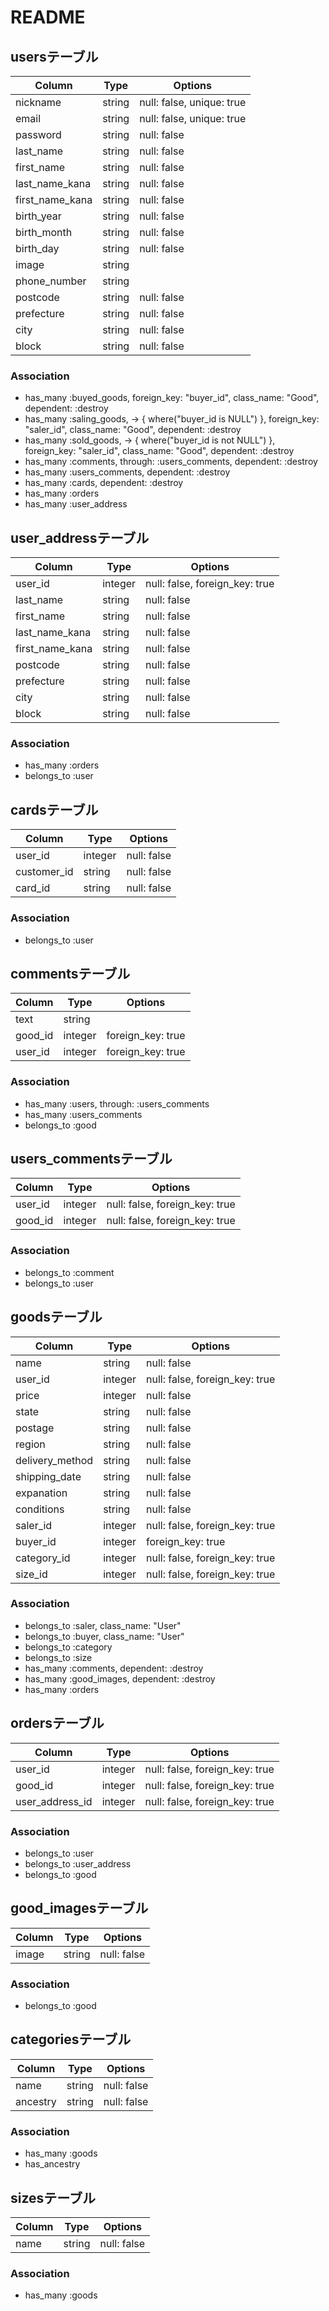 # README

## usersテーブル

|Column         |Type  |Options                  |
|---------------|------|-------------------------|
|nickname       |string|null: false, unique: true|
|email          |string|null: false, unique: true|
|password       |string|null: false              |
|last_name      |string|null: false              |
|first_name     |string|null: false              |
|last_name_kana |string|null: false              |
|first_name_kana|string|null: false              |
|birth_year     |string|null: false              |
|birth_month    |string|null: false              |
|birth_day      |string|null: false              |
|image          |string|
|phone_number   |string|
|postcode       |string|null: false              |
|prefecture     |string|null: false              |
|city           |string|null: false              |
|block          |string|null: false              |
              
### Association
- has_many :buyed_goods, foreign_key: "buyer_id", class_name: "Good", dependent: :destroy
- has_many :saling_goods, -> { where("buyer_id is NULL") }, foreign_key: "saler_id", class_name:  "Good", dependent: :destroy
- has_many :sold_goods, -> { where("buyer_id is not NULL") }, foreign_key: "saler_id", class_name: "Good", dependent: :destroy
- has_many :comments, through: :users_comments, dependent: :destroy
- has_many :users_comments, dependent: :destroy
- has_many :cards, dependent: :destroy
- has_many :orders
- has_many :user_address

## user_addressテーブル

|Column|Type|Options|
|------|----|-------|
|user_id|integer|null: false, foreign_key: true|
|last_name|string|null: false|
|first_name|string|null: false|
|last_name_kana|string|null: false|
|first_name_kana|string|null: false|
|postcode|string|null: false|
|prefecture|string|null: false|
|city|string|null: false|
|block|string|null: false|

### Association
- has_many   :orders
- belongs_to :user

## cardsテーブル

|Column|Type|Options|
|------|----|-------|
|user_id|integer|null: false|
|customer_id|string|null: false|
|card_id|string|null: false|



### Association
- belongs_to :user

## commentsテーブル

|Column|Type|Options|
|------|----|-------|
|text|string|
|good_id|integer|foreign_key: true|
|user_id|integer|foreign_key: true|

### Association
- has_many :users, through: :users_comments
- has_many :users_comments
- belongs_to :good

## users_commentsテーブル

|Column|Type|Options|
|------|----|-------|
|user_id|integer|null: false, foreign_key: true|
|good_id|integer|null: false, foreign_key: true|

### Association
- belongs_to :comment
- belongs_to :user

## goodsテーブル

|Column|Type|Options|
|------|----|-------|
|name|string|null: false|
|user_id|integer|null: false, foreign_key: true|
|price|integer|null: false|
|state|string|null: false|
|postage|string|null: false|
|region|string|null: false|
|delivery_method|string|null: false|
|shipping_date|string|null: false|
|expanation|string|null: false|
|conditions|string|null: false|
|saler_id|integer|null: false, foreign_key: true|
|buyer_id|integer|foreign_key: true|
|category_id|integer|null: false, foreign_key: true|
|size_id|integer|null: false, foreign_key: true|

### Association
- belongs_to :saler, class_name: "User"
- belongs_to :buyer, class_name: "User"
- belongs_to :category
- belongs_to :size
- has_many :comments, dependent: :destroy
- has_many :good_images, dependent: :destroy
- has_many :orders

## ordersテーブル

|Column|Type|Options|
|------|----|-------|
|user_id|integer|null: false, foreign_key: true|
|good_id|integer|null: false, foreign_key: true|
|user_address_id|integer|null: false, foreign_key: true|

### Association
- belongs_to :user
- belongs_to :user_address
- belongs_to :good

## good_imagesテーブル

|Column|Type|Options|
|------|----|-------|
|image|string|null: false|

### Association
- belongs_to :good

## categoriesテーブル

|Column|Type|Options|
|------|----|-------|
|name|string|null: false|
|ancestry|string|null: false|

### Association
- has_many :goods
- has_ancestry

## sizesテーブル

|Column|Type|Options|
|------|----|-------|
|name|string|null: false|

### Association
- has_many :goods

